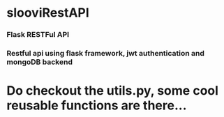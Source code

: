 # slooviRestAPI

### Flask RESTFul API

### Restful api using flask framework, jwt authentication and mongoDB backend

# Do checkout the utils.py, some cool reusable functions are there...
